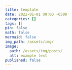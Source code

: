 ```yaml
---
title: template
date: 2022-01-01 00:00 -0500
categories: []
tags: []
pin: false
math: false
mermaid: false
img_path: /assets/img/
image:
  path: /assets/img/posts/
  alt: example text
published: false
---
```

